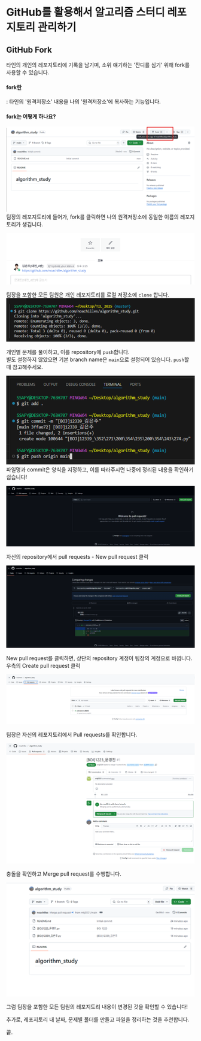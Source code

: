 # GitHub를 활용해서 알고리즘 스터디 레포지토리 관리하기  

## GitHub Fork  
타인의 개인의 레포지토리에 기록을 남기며, 소위 얘기하는 '잔디를 심기' 위해 fork를 사용할 수 있습니다.  
#### fork란  
: 타인의 '원격저장소' 내용을 나의 '원격저장소'에 복사하는 기능입니다.  

#### fork는 어떻게 하나요?  
![alt text](image.png)  
팀장의 레포지토리에 들어가, fork를 클릭하면 나의 원격저장소에 동일한 이름의 레포지토리가 생깁니다.    

![alt text](image-3.png)  

팀장을 포함한 모든 팀원은 개인 레포지토리를 로컬 저장소에 `clone` 합니다. 
![alt text](image-4.png)

개인별 문제를 풀이하고, 이를 repository에 `push`합니다.  
별도 설정하지 않았으면 기본 branch name은 `main`으로 설정되어 있습니다. `push`할 때 참고해주세요.  

![alt text](image-5.png)  
파일명과 commit은 양식을 지정하고, 이를 따라주시면 나중에 정리된 내용을 확인하기 쉽습니다!  

![alt text](image-9.png)

자신의 repository에서 pull requests - New pull request 클릭

![alt text](image-10.png)  

New pull request를 클릭하면, 상단의 repository 계정이 팀장의 계정으로 바뀝니다.  
우측의 Create pull request 클릭  

![alt text](image-6.png)  

팀장은 자신의 레포지토리에서 Pull requests를 확인합니다.  

![alt text](image-7.png)  

충돌을 확인하고 Merge pull request를 수행합니다.  

![alt text](image-11.png)  

그럼 팀장을 포함한 모든 팀원의 레포지토리 내용이 변경된 것을 확인할 수 있습니다!  

추가로, 레포지토리 내 날짜, 문제별 폴더를 만들고 파일을 정리하는 것을 추천합니다.  

끝.